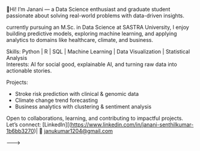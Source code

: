 👋Hi! I’m Janani — a Data Science enthusiast and graduate student passionate about solving real-world problems with data-driven insights.

currently pursuing an M.Sc. in Data Science at SASTRA University, I enjoy building predictive models, exploring machine learning, and applying analytics to domains like healthcare, climate, and business.

Skills: Python | R | SQL | Machine Learning | Data Visualization | Statistical Analysis  
Interests: AI for social good, explainable AI, and turning raw data into actionable stories.

Projects:
- Stroke risk prediction with clinical & genomic data
- Climate change trend forecasting
- Business analytics with clustering & sentiment analysis

Open to collaborations, learning, and contributing to impactful projects.  
Let’s connect: [LinkedIn][(https://www.linkedin.com/in/janani-senthilkumar-1b6bb3270)| 📧 janukumar1204@gmail.com


--->
